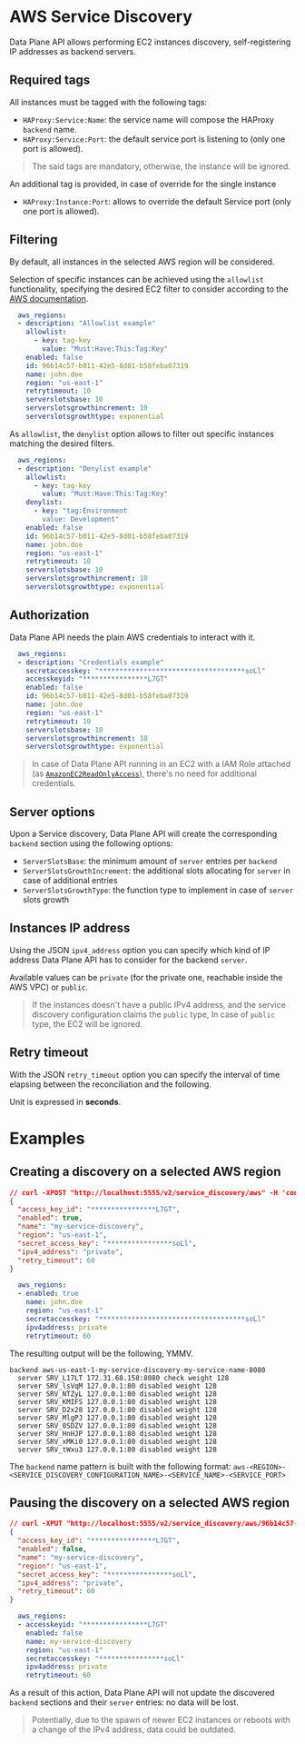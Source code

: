 # AWS Service Discovery

Data Plane API allows performing EC2 instances discovery, self-registering IP addresses as backend servers.

## Required tags

All instances must be tagged with the following tags:

- `HAProxy:Service:Name`: the service name will compose the HAProxy `backend` name.
- `HAProxy:Service:Port`: the default service port is listening to (only one port is allowed).

> The said tags are mandatory, otherwise, the instance will be ignored.

An additional tag is provided, in case of override for the single instance

- `HAProxy:Instance:Port`: allows to override the default Service port (only one port is allowed).

## Filtering

By default, all instances in the selected AWS region will be considered.

Selection of specific instances can be achieved using the `allowlist` functionality, specifying the desired EC2 filter to consider according to the [AWS documentation](https://docs.aws.amazon.com/cli/latest/reference/ec2/describe-instances.html#options).

```yaml
  aws_regions:
  - description: "Allowlist example"
    allowlist:
      - key: tag-key
        value: "Must:Have:This:Tag:Key"
    enabled: false
    id: 96b14c57-b011-42e5-8d01-b58feba07319
    name: john.doe
    region: "us-east-1"
    retrytimeout: 10
    serverslotsbase: 10
    serverslotsgrowthincrement: 10
    serverslotsgrowthtype: exponential
```

As `allowlist`, the `denylist` option allows to filter out specific instances matching the desired filters.

```yaml
  aws_regions:
  - description: "Denylist example"
    allowlist:
      - key: tag-key
        value: "Must:Have:This:Tag:Key"
    denylist:
      - key: "tag:Environment
        value: Development"
    enabled: false
    id: 96b14c57-b011-42e5-8d01-b58feba07319
    name: john.doe
    region: "us-east-1"
    retrytimeout: 10
    serverslotsbase: 10
    serverslotsgrowthincrement: 10
    serverslotsgrowthtype: exponential
```

## Authorization

Data Plane API needs the plain AWS credentials to interact with it.

```yaml
  aws_regions:
  - description: "Credentials example"
    secretaccesskey: "************************************soLl"
    accesskeyid: "****************L7GT"
    enabled: false
    id: 96b14c57-b011-42e5-8d01-b58feba07319
    name: john.doe
    region: "us-east-1"
    retrytimeout: 10
    serverslotsbase: 10
    serverslotsgrowthincrement: 10
    serverslotsgrowthtype: exponential
```

> In case of Data Plane API running in an EC2 with a IAM Role attached (as [`AmazonEC2ReadOnlyAccess`](https://console.aws.amazon.com/iam/home#/policies/arn:aws:iam::aws:policy/AmazonEC2ReadOnlyAccess$serviceLevelSummary)), there's no need for additional credentials.

## Server options

Upon a Service discovery, Data Plane API will create the corresponding `backend` section using the following options:

- `ServerSlotsBase`: the minimum amount of `server` entries per `backend`
- `ServerSlotsGrowthIncrement`: the additional slots allocating for `server` in case of additional entries
- `ServerSlotsGrowthType`: the function type to implement in case of `server` slots growth

## Instances IP address

Using the JSON `ipv4_address` option you can specify which kind of IP address Data Plane API has to consider for the backend `server`.

Available values can be `private` (for the private one, reachable inside the AWS VPC) or `public`.

> If the instances doesn't have a public IPv4 address, and the service discovery configuration claims the `public` type, In case of `public` type, the EC2 will be ignored.

## Retry timeout

With the JSON `retry_timeout` option you can specify the interval of time elapsing between the reconciliation and the following.

Unit is expressed in __seconds__.

# Examples

## Creating a discovery on a selected AWS region

```json
// curl -XPOST "http://localhost:5555/v2/service_discovery/aws" -H 'content-type: application/json' -d @/path/to/payload.json
{
  "access_key_id": "****************L7GT",
  "enabled": true,
  "name": "my-service-discovery",
  "region": "us-east-1",
  "secret_access_key": "****************soLl",
  "ipv4_address": "private",
  "retry_timeout": 60
}
```

```yaml
  aws_regions:
  - enabled: true
    name: john.doe
    region: "us-east-1"
    secretaccesskey: "************************************soLl"
    ipv4address: private
    retrytimeout: 60
```

The resulting output will be the following, YMMV.

```
backend aws-us-east-1-my-service-discovery-my-service-name-8080
  server SRV_L17LT 172.31.68.158:8080 check weight 128
  server SRV_lsVqM 127.0.0.1:80 disabled weight 128
  server SRV_NTZyL 127.0.0.1:80 disabled weight 128
  server SRV_KMIFS 127.0.0.1:80 disabled weight 128
  server SRV_D2x28 127.0.0.1:80 disabled weight 128
  server SRV_MlgPJ 127.0.0.1:80 disabled weight 128
  server SRV_0SDZV 127.0.0.1:80 disabled weight 128
  server SRV_HnHJP 127.0.0.1:80 disabled weight 128
  server SRV_xMKi0 127.0.0.1:80 disabled weight 128
  server SRV_tWxu3 127.0.0.1:80 disabled weight 128
```

The `backend` name pattern is built with the following format:
`aws-<REGION>-<SERVICE_DISCOVERY_CONFIGURATION_NAME>-<SERVICE_NAME>-<SERVICE_PORT>`

## Pausing the discovery on a selected AWS region

```json
// curl -XPUT "http://localhost:5555/v2/service_discovery/aws/96b14c57-b011-42e5-8d01-b58feba07319" -H 'content-type: application/json' -d @/path/to/payload.json
{
  "access_key_id": "****************L7GT",
  "enabled": false,
  "name": "my-service-discovery",
  "region": "us-east-1",
  "secret_access_key": "****************soLl",
  "ipv4_address": "private",
  "retry_timeout": 60
}
```

```yaml
  aws_regions:
  - accesskeyid: "****************L7GT"
    enabled: false
    name: my-service-discovery
    region: "us-east-1"
    secretaccesskey: "****************soLl"
    ipv4address: private
    retrytimeout: 60
```

As a result of this action, Data Plane API will not update the discovered `backend` sections and their `server` entries: no data will be lost.

> Potentially, due to the spawn of newer EC2 instances or reboots with a change of the IPv4 address, data could be outdated.
